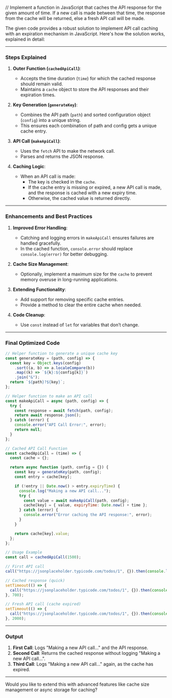 // Implement a function in JavaScript that caches the API response for the given amount of time. If a new call is made between that time, the response from the cache will be returned, else a fresh API call will be made.


The given code provides a robust solution to implement API call caching with an expiration mechanism in JavaScript. Here's how the solution works, explained in detail:

---

### **Steps Explained**

1. **Outer Function (`cachedApiCall`)**:
   - Accepts the time duration (`time`) for which the cached response should remain valid.
   - Maintains a `cache` object to store the API responses and their expiration times.

2. **Key Generation (`generateKey`)**:
   - Combines the API path (`path`) and sorted configuration object (`config`) into a unique string.
   - This ensures each combination of path and config gets a unique cache entry.

3. **API Call (`makeApiCall`)**:
   - Uses the `fetch` API to make the network call.
   - Parses and returns the JSON response.

4. **Caching Logic**:
   - When an API call is made:
     - The key is checked in the `cache`.
     - If the cache entry is missing or expired, a new API call is made, and the response is cached with a new expiry time.
     - Otherwise, the cached value is returned directly.

---

### **Enhancements and Best Practices**

1. **Improved Error Handling**:
   - Catching and logging errors in `makeApiCall` ensures failures are handled gracefully.
   - In the cached function, `console.error` should replace `console.log(error)` for better debugging.

2. **Cache Size Management**:
   - Optionally, implement a maximum size for the `cache` to prevent memory overuse in long-running applications.

3. **Extending Functionality**:
   - Add support for removing specific cache entries.
   - Provide a method to clear the entire cache when needed.

4. **Code Cleanup**:
   - Use `const` instead of `let` for variables that don’t change.

---

### **Final Optimized Code**

```javascript
// Helper function to generate a unique cache key
const generateKey = (path, config) => {
  const key = Object.keys(config)
    .sort((a, b) => a.localeCompare(b))
    .map((k) => `${k}:${config[k]}`)
    .join("&");
  return `${path}?${key}`;
};

// Helper function to make an API call
const makeApiCall = async (path, config) => {
  try {
    const response = await fetch(path, config);
    return await response.json();
  } catch (error) {
    console.error("API Call Error:", error);
    return null;
  }
};

// Cached API Call Function
const cachedApiCall = (time) => {
  const cache = {};

  return async function (path, config = {}) {
    const key = generateKey(path, config);
    const entry = cache[key];

    if (!entry || Date.now() > entry.expiryTime) {
      console.log("Making a new API call...");
      try {
        const value = await makeApiCall(path, config);
        cache[key] = { value, expiryTime: Date.now() + time };
      } catch (error) {
        console.error("Error caching the API response:", error);
      }
    }

    return cache[key].value;
  };
};

// Usage Example
const call = cachedApiCall(1500);

// First API call
call("https://jsonplaceholder.typicode.com/todos/1", {}).then(console.log);

// Cached response (quick)
setTimeout(() => {
  call("https://jsonplaceholder.typicode.com/todos/1", {}).then(console.log);
}, 700);

// Fresh API call (cache expired)
setTimeout(() => {
  call("https://jsonplaceholder.typicode.com/todos/1", {}).then(console.log);
}, 2000);
```

---

### **Output**

1. **First Call**: Logs "Making a new API call..." and the API response.
2. **Second Call**: Returns the cached response without logging "Making a new API call...".
3. **Third Call**: Logs "Making a new API call..." again, as the cache has expired.

---

Would you like to extend this with advanced features like cache size management or async storage for caching?